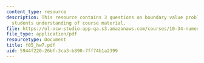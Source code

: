```yaml
---
content_type: resource
description: This resource contains 3 questions on boundary value problems to test
  students understanding of course material.
file: https://ol-ocw-studio-app-qa.s3.amazonaws.com/courses/10-34-numerical-methods-applied-to-chemical-engineering-fall-2005/5944f22026bf3ca3b8907ff74b1a2399_f05_hw7.pdf
file_type: application/pdf
resourcetype: Document
title: f05_hw7.pdf
uid: 5944f220-26bf-3ca3-b890-7ff74b1a2399
---
```

